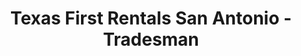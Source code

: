 ---
title: "Texas First Rentals San Antonio - Tradesman"
url: /san-antonio/texas-first-rentals-san-antonio-tradesman/
shop: Mieten
---